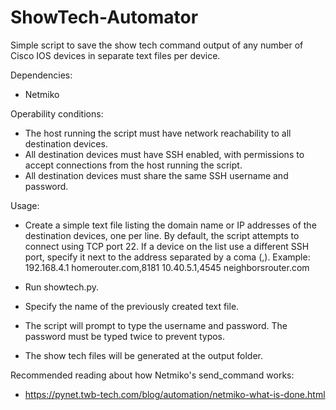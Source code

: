 # ShowTech-Automator

Simple script to save the show tech command output of any number of Cisco IOS devices in separate text files per device.

Dependencies:
- Netmiko

Operability conditions:
- The host running the script must have network reachability to all destination devices.
- All destination devices must have SSH enabled, with permissions to accept connections from the host running the script.
- All destination devices must share the same SSH username and password.

Usage:
- Create a simple text file listing the domain name or IP addresses of the destination devices, one per line. By default, the script attempts to connect using TCP port 22. If a device on the list use a different SSH port, specify it next to the address separated by a coma (,).
Example:
    192.168.4.1
    homerouter.com,8181
    10.40.5.1,4545
    neighborsrouter.com

- Run showtech.py.
- Specify the name of the previously created text file.
- The script will prompt to type the username and password. The password must be typed twice to prevent typos.
- The show tech files will be generated at the output folder.

Recommended reading about how Netmiko's send_command works:
- https://pynet.twb-tech.com/blog/automation/netmiko-what-is-done.html
